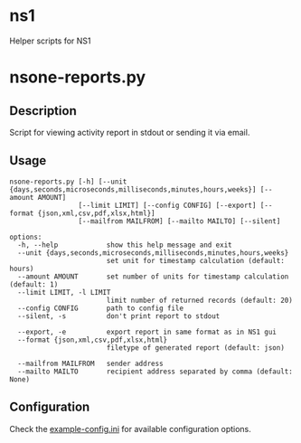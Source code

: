 # ns1
Helper scripts for NS1

# nsone-reports.py
## Description
Script for viewing activity report in stdout or sending it via email.

## Usage
```
nsone-reports.py [-h] [--unit {days,seconds,microseconds,milliseconds,minutes,hours,weeks}] [--amount AMOUNT]
                 [--limit LIMIT] [--config CONFIG] [--export] [--format {json,xml,csv,pdf,xlsx,html}]
                 [--mailfrom MAILFROM] [--mailto MAILTO] [--silent]

options:
  -h, --help            show this help message and exit
  --unit {days,seconds,microseconds,milliseconds,minutes,hours,weeks}
                        set unit for timestamp calculation (default: hours)
  --amount AMOUNT       set number of units for timestamp calculation (default: 1)
  --limit LIMIT, -l LIMIT
                        limit number of returned records (default: 20)
  --config CONFIG       path to config file
  --silent, -s          don't print report to stdout

  --export, -e          export report in same format as in NS1 gui
  --format {json,xml,csv,pdf,xlsx,html}
                        filetype of generated report (default: json)

  --mailfrom MAILFROM   sender address
  --mailto MAILTO       recipient address separated by comma (default: None)
  ```
  
  ## Configuration
  Check the [example-config.ini](../master/example-config.ini) for available configuration options.
